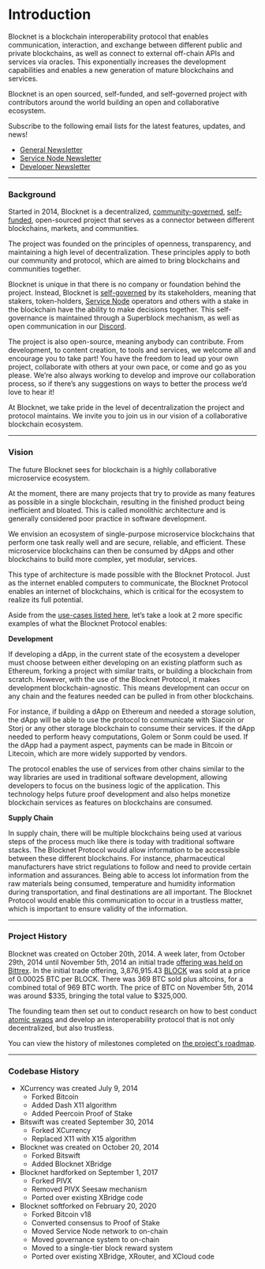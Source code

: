 # Introduction

Blocknet is a blockchain interoperability protocol that enables communication, interaction, and exchange between different public and private blockchains, as well as connect to external off-chain APIs and services via oracles. This exponentially increases the development capabilities and enables a new generation of mature blockchains and services.&#x20;

Blocknet is an open sourced, self-funded, and self-governed project with contributors around the world building an open and collaborative ecosystem.

Subscribe to the following email lists for the latest features, updates, and news!

* [General Newsletter](http://eepurl.com/c5OJMj)
* [Service Node Newsletter](http://eepurl.com/c5OJMj)
* [Developer Newsletter](http://eepurl.com/c5OJMj)

***

### Background <a href="#background" id="background"></a>

Started in 2014, Blocknet is a decentralized, [community-governed](https://docs.blocknet.co/governance/introduction), [self-funded](https://docs.blocknet.co/governance/introduction#superblock), open-sourced project that serves as a connector between different blockchains, markets, and communities.&#x20;

The project was founded on the principles of openness, transparency, and maintaining a high level of decentralization. These principles apply to both our community and protocol, which are aimed to bring blockchains and communities together.

Blocknet is unique in that there is no company or foundation behind the project. Instead, Blocknet is [self-governed](https://docs.blocknet.co/governance/introduction) by its stakeholders, meaning that stakers, token-holders, [Service Node](https://docs.blocknet.co/service-nodes/introduction) operators and others with a stake in the blockchain have the ability to make decisions together. This self-governance is maintained through a Superblock mechanism, as well as open communication in our [Discord](https://discord.gg/vGa7GeCu8B).&#x20;

The project is also open-source, meaning anybody can contribute. From development, to content creation, to tools and services, we welcome all and encourage you to take part! You have the freedom to lead up your own project, collaborate with others at your own pace, or come and go as you please. We’re also always working to develop and improve our collaboration process, so if there’s any suggestions on ways to better the process we’d love to hear it!

At Blocknet, we take pride in the level of decentralization the project and protocol maintains. We invite you to join us in our vision of a collaborative blockchain ecosystem.

***

### Vision <a href="#vision" id="vision"></a>

The future Blocknet sees for blockchain is a highly collaborative microservice ecosystem.

At the moment, there are many projects that try to provide as many features as possible in a single blockchain, resulting in the finished product being inefficient and bloated. This is called monolithic architecture and is generally considered poor practice in software development.&#x20;

We envision an ecosystem of single-purpose microservice blockchains that perform one task really well and are secure, reliable, and efficient. These microservice blockchains can then be consumed by dApps and other blockchains to build more complex, yet modular, services.

This type of architecture is made possible with the Blocknet Protocol. Just as the internet enabled computers to communicate, the Blocknet Protocol enables an internet of blockchains, which is critical for the ecosystem to realize its full potential.

Aside from the [use-cases listed here](https://docs.blocknet.co/project/blocknet-whitepaper.pdf#page=37), let’s take a look at 2 more specific examples of what the Blocknet Protocol enables:

**Development**

If developing a dApp, in the current state of the ecosystem a developer must choose between either developing on an existing platform such as Ethereum, forking a project with similar traits, or building a blockchain from scratch. However, with the use of the Blocknet Protocol, it makes development blockchain-agnostic. This means development can occur on any chain and the features needed can be pulled in from other blockchains.&#x20;

For instance, if building a dApp on Ethereum and needed a storage solution, the dApp will be able to use the protocol to communicate with Siacoin or Storj or any other storage blockchain to consume their services. If the dApp needed to perform heavy computations, Golem or Sonm could be used. If the dApp had a payment aspect, payments can be made in Bitcoin or Litecoin, which are more widely supported by vendors.

The protocol enables the use of services from other chains similar to the way libraries are used in traditional software development, allowing developers to focus on the business logic of the application. This technology helps future proof development and also helps monetize blockchain services as features on blockchains are consumed.

**Supply Chain**

In supply chain, there will be multiple blockchains being used at various steps of the process much like there is today with traditional software stacks. The Blocknet Protocol would allow information to be accessible between these different blockchains. For instance, pharmaceutical manufacturers have strict regulations to follow and need to provide certain information and assurances. Being able to access lot information from the raw materials being consumed, temperature and humidity information during transportation, and final destinations are all important. The Blocknet Protocol would enable this communication to occur in a trustless matter, which is important to ensure validity of the information.

***

### Project History <a href="#project-history" id="project-history"></a>

Blocknet was created on October 20th, 2014. A week later, from October 29th, 2014 until November 5th, 2014 an initial trade [offering was held on Bittrex](http://digitalmoneytimes.com/blocknet-ito-token-sale-is-a-success-sale-numbers-revealed/). In the initial trade offering, 3,876,915.43 [BLOCK](https://docs.blocknet.co/blockchain/introduction) was sold at a price of 0.00025 BTC per BLOCK. There was 369 BTC sold plus altcoins, for a combined total of 969 BTC worth. The price of BTC on November 5th, 2014 was around $335, bringing the total value to $325,000.

The founding team then set out to conduct research on how to best conduct [atomic swaps](https://en.bitcoin.it/wiki/Atomic\_swap) and develop an interoperability protocol that is not only decentralized, but also trustless.&#x20;

You can view the history of milestones completed on [the project's roadmap](https://blocknet.co/#roadmap).

***

### Codebase History <a href="#codebase-history" id="codebase-history"></a>

* XCurrency was created July 9, 2014&#x20;
  * Forked Bitcoin
  * Added Dash X11 algorithm
  * Added Peercoin Proof of Stake
* Bitswift was created September 30, 2014
  * Forked XCurrency
  * Replaced X11 with X15 algorithm
* Blocknet was created on October 20, 2014
  * Forked Bitswift
  * Added Blocknet XBridge
* Blocknet hardforked on September 1, 2017
  * Forked PIVX
  * Removed PIVX Seesaw mechanism
  * Ported over existing XBridge code
* Blocknet softforked on February 20, 2020
  * Forked Bitcoin v18
  * Converted consensus to Proof of Stake
  * Moved Service Node network to on-chain
  * Moved governance system to on-chain
  * Moved to a single-tier block reward system
  * Ported over existing XBridge, XRouter, and XCloud code
